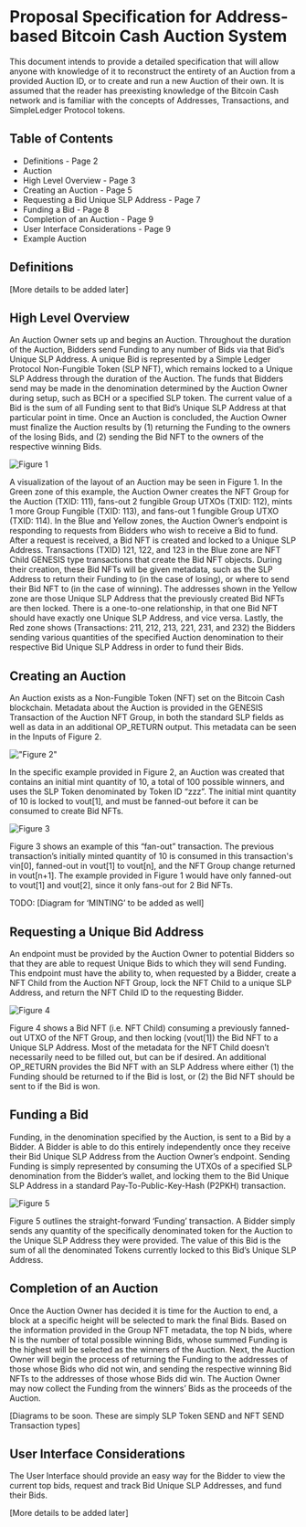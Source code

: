 # Proposal Specification for Address-based Bitcoin Cash Auction System

This document intends to provide a detailed specification that will allow anyone with knowledge of it to reconstruct the entirety of an Auction from a provided Auction ID, or to create and run a new Auction of their own. It is assumed that the reader has preexisting knowledge of the Bitcoin Cash network and is familiar with the concepts of Addresses, Transactions, and SimpleLedger Protocol tokens.

## Table of Contents

- Definitions - Page 2
- Auction
- High Level Overview - Page 3
- Creating an Auction - Page 5
- Requesting a Bid Unique SLP Address - Page 7
- Funding a Bid - Page 8
- Completion of an Auction - Page 9
- User Interface Considerations - Page 9
- Example Auction

## Definitions

[More details to be added later]

## High Level Overview

An Auction Owner sets up and begins an Auction. Throughout the duration of the Auction, Bidders send Funding to any number of Bids via that Bid’s Unique SLP Address. A unique Bid is represented by a Simple Ledger Protocol Non-Fungible Token (SLP NFT), which remains locked to a Unique SLP Address through the duration of the Auction. The funds that Bidders send may be made in the denomination determined by the Auction Owner during setup, such as BCH or a specified SLP token. The current value of a Bid is the sum of all Funding sent to that Bid’s Unique SLP Address at that particular point in time. Once an Auction is concluded, the Auction Owner must finalize the Auction results by (1) returning the Funding to the owners of the losing Bids, and (2) sending the Bid NFT to the owners of the respective winning Bids.

![Figure 1](/images/Auction-Overview.png "Figure 1")

A visualization of the layout of an Auction may be seen in Figure 1. In the Green zone of this example, the Auction Owner creates the NFT Group for the Auction (TXID: 111), fans-out 2 fungible Group UTXOs (TXID: 112), mints 1 more Group Fungible (TXID: 113), and fans-out 1 fungible Group UTXO (TXID: 114). In the Blue and Yellow zones, the Auction Owner’s endpoint is responding to requests from Bidders who wish to receive a Bid to fund. After a request is received, a Bid NFT is created and locked to a Unique SLP Address. Transactions (TXID) 121, 122, and 123 in the Blue zone are NFT Child GENESIS type transactions that create the Bid NFT objects. During their creation, these Bid NFTs will be given metadata, such as the SLP Address to return their Funding to (in the case of losing), or where to send their Bid NFT to (in the case of winning). The addresses shown in the Yellow zone are those Unique SLP Address that the previously created Bid NFTs are then locked. There is a one-to-one relationship, in that one Bid NFT should have exactly one Unique SLP Address, and vice versa. Lastly, the Red zone shows (Transactions: 211, 212, 213, 221, 231, and 232) the Bidders sending various quantities of the specified Auction denomination to their respective Bid Unique SLP Address in order to fund their Bids.

## Creating an Auction

An Auction exists as a Non-Fungible Token (NFT) set on the Bitcoin Cash blockchain. Metadata about the Auction is provided in the GENESIS Transaction of the Auction NFT Group, in both the standard SLP fields as well as data in an additional OP_RETURN output. This metadata can be seen in the Inputs of Figure 2.

!["Figure 2"](images/NFT_Group_GENESIS.png "Figure 2")

In the specific example provided in Figure 2, an Auction was created that contains an initial mint quantity of 10, a total of 100 possible winners, and uses the SLP Token denominated by Token ID “zzz”. The initial mint quantity of 10 is locked to vout[1], and must be fanned-out before it can be consumed to create Bid NFTs.

![Figure 3](images/NFT_Group_SEND.png "Figure 3")

Figure 3 shows an example of this “fan-out” transaction. The previous transaction’s initially minted quantity of 10 is consumed in this transaction's vin[0], fanned-out in vout[1] to vout[n], and the NFT Group change returned in vout[n+1]. The example provided in Figure 1 would have only fanned-out to vout[1] and vout[2], since it only fans-out for 2 Bid NFTs.

TODO: [Diagram for ‘MINTING’ to be added as well]

## Requesting a Unique Bid Address

An endpoint must be provided by the Auction Owner to potential Bidders so that they are able to request Unique Bids to which they will send Funding. This endpoint must have the ability to, when requested by a Bidder, create a NFT Child from the Auction NFT Group, lock the NFT Child to a unique SLP Address, and return the NFT Child ID to the requesting Bidder.

![Figure 4](images/NFT_Child_GENESIS.png "Figure 4")

Figure 4 shows a Bid NFT (i.e. NFT Child) consuming a previously fanned-out UTXO of the NFT Group, and then locking (vout[1]) the Bid NFT to a Unique SLP Address. Most of the metadata for the NFT Child doesn’t necessarily need to be filled out, but can be if desired. An additional OP_RETURN provides the Bid NFT with an SLP Address where either (1) the Funding should be returned to if the Bid is lost, or (2) the Bid NFT should be sent to if the Bid is won.

## Funding a Bid

Funding, in the denomination specified by the Auction, is sent to a Bid by a Bidder. A Bidder is able to do this entirely independently once they receive their Bid Unique SLP Address from the Auction Owner’s endpoint. Sending Funding is simply represented by consuming the UTXOs of a specified SLP denomination from the Bidder’s wallet, and locking them to the Bid Unique SLP Address in a standard Pay-To-Public-Key-Hash (P2PKH) transaction.

![Figure 5](images/TokenType1_SEND.png "Figure 5")

Figure 5 outlines the straight-forward ‘Funding’ transaction. A Bidder simply sends any quantity of the specifically denominated token for the Auction to the Unique SLP Address they were provided. The value of this Bid is the sum of all the denominated Tokens currently locked to this Bid’s Unique SLP Address.

## Completion of an Auction

Once the Auction Owner has decided it is time for the Auction to end, a block at a specific height will be selected to mark the final Bids. Based on the information provided in the Group NFT metadata, the top N bids, where N is the number of total possible winning Bids, whose summed Funding is the highest will be selected as the winners of the Auction. Next, the Auction Owner will begin the process of returning the Funding to the addresses of those whose Bids who did not win, and sending the respective winning Bid NFTs to the addresses of those whose Bids did win. The Auction Owner may now collect the Funding from the winners’ Bids as the proceeds of the Auction.

[Diagrams to be soon. These are simply SLP Token SEND and NFT SEND Transaction types]

## User Interface Considerations

The User Interface should provide an easy way for the Bidder to view the current top bids, request and track Bid Unique SLP Addresses, and fund their Bids.

[More details to be added later]
